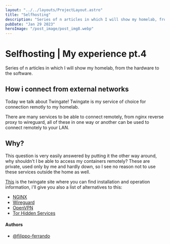 ```yaml
---
layout: "../../layouts/ProjectLayout.astro"
title: "Selfhosting"
description: "Series of n articles in which I will show my homelab, from the hardware to the software."
pubDate: "Jan 29 2023"
heroImage: "/post_image/post_img8.webp"
---
```

# Selfhosting | My experience pt.4

Series of n articles in which I will show my homelab, from the hardware to the software.

## How i connect from external networks

Today we talk about Twingate!
Twingate is my service of choice for connection remotly to my homelab.

There are many services to be able to connect remotely, from nginx reverse proxy to wireguard, all of these in one way or another can be used to connect remotely to your LAN.

## Why?

This question is very easily answered by putting it the other way around, why shouldn't I be able to access my containers remotely? These are private, used only by me and hardly down, so I see no reason not to use these services outside the home as well.

[This](https://www.twingate.com/) is the twingate site where you can find installation and operation information, i'll give you also a list of alternatives to this:
- [NGINX](https://docs.nginx.com/nginx/admin-guide/web-server/reverse-proxy/)
- [Wireguard](https://www.wireguard.com/)
- [OpenVPN](https://openvpn.net/)
- [Tor Hidden Services](https://community.torproject.org/onion-services/overview/)

#### Authors

- [@filippo-ferrando](https://www.github.com/filippo-ferrando)